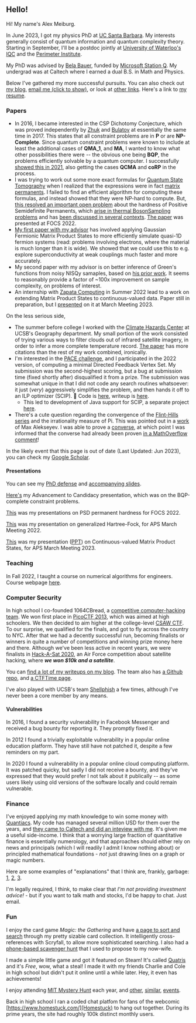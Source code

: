 ## Hello!

Hi! My name's Alex Meiburg.

In June 2023, I got my physics PhD at [UC Santa Barbara](https://www.physics.ucsb.edu/). My interests generally consist of quantum information and quantum complexity theory. Starting in September, I'll be a postdoc jointly at [University of Waterloo's IQC](https://uwaterloo.ca/institute-for-quantum-computing/) and the [Perimeter Institute](https://perimeterinstitute.ca/).

My PhD was advised by [Bela Bauer](https://scholar.google.com/citations?user=38AoAQ8AAAAJ&hl=en), funded by [Microsoft Station Q](https://www.microsoft.com/en-us/research/people/belabaue/). My undergrad was at Caltech where I earned a dual B.S. in Math and Physics.

Below I've gathered my more successful pursuits. You can also check out [my blog](http://blog.ohaithe.re), <a href='javascript:;' id='email_button' onclick='document.getElementById("email_button").outerHTML=atob("ZW1haWwgbWU6IGFsZXhAb2hhaXRoZS5yZSwgb3IgYW1laWJ1cmdAdWNzYi5lZHU=");'>email me (click to show)</a>, or look at [other links](/links.html).  Here's a link to [my resume](resume.pdf).

### Papers

 * In 2016, I became interested in the CSP Dichotomy Conjecture, which was  proved independently by [Zhuk](https://arxiv.org/abs/1704.01914) and [Bulatov](https://arxiv.org/abs/1703.03021) at essentially the same time in 2017. This states that all constraint problems are in **P**  or are **NP-Complete**. Since quantum constraint problems were known to include at least the additional cases of **QMA_1**, and **MA**, I wanted to know what other possibilities there were -- the obvious one being **BQP**, the problems efficiently solvable by a quantum computer. I successfully [showed this in 2021](https://arxiv.org/abs/2101.08381), also getting the cases **QCMA** and **coRP** in the process.
 * I was trying to work out some more exact formulas for [Quantum State Tomography](https://en.wikipedia.org/wiki/Quantum_tomography) when I realized that the expressions were in fact [matrix permanents](https://en.wikipedia.org/wiki/Permanent_(mathematics)). I failed to find an efficient algorithm for computing these formulas, and instead showed that they were NP-hard to compute. But, [this resolved an important open problem](https://arxiv.org/abs/2111.03142) about the hardness of Positive Semidefinite Permanents, which [arise in thermal BosonSampling problems](https://strawberryfields.ai/photonics/demos/run_boson_sampling.html) and has [been discussed in several contexts](http://ieee-focs.org/FOCS-2017-Papers/3464a914.pdf). [The paper](https://ieeexplore.ieee.org/iel7/9996589/9996592/09996919.pdf) was presented at FOCS 2022.
 * [My first paper with my advisor](https://journals.aps.org/prresearch/abstract/10.1103/PhysRevResearch.4.023128) has involved applying Gaussian Fermionic Matrix Product States to more efficiently simulate quasi-1D fermion systems (read: problems involving electrons, where the material is much longer than it is wide). We showed that we could use this to e.g. explore superconductivity at weak couplings much faster and more accurately.
 * My second paper with my advisor is on better inference of Green's functions from noisy NISQy samaples, based on [his prior work](https://journals.aps.org/prx/abstract/10.1103/PhysRevX.6.031045). It seems to reasonably provide a factor of ~100x improvement on sample complexity, on problems of interest.
 * An internship with [Zapata Computing](https://www.zapatacomputing.com/) in Summer 2022 lead to a work on extending Matrix Product States to continuous-valued data. Paper still in preparation, but I [presented](./papers_presentations/Meiburg-ContinuousMPS-APS_March23.pptx) on it at March Meeting 2023.

On the less serious side,
 * The summer before college I worked with the [Climate Hazards Center](https://chc.ucsb.edu/) at UCSB's Geography department. My small portion of the work consisted of trying various ways to filter clouds out of infrared satellite imagery, in order to infer a more complete temperature record. [The paper](https://journals.ametsoc.org/view/journals/clim/32/17/jcli-d-18-0698.1.xml) has more citations than the rest of my work combined, ironically.
 * I'm interested in the [PACE challenge](https://pacechallenge.org/), and I participated in the 2022 version, of computing a minimal Directed Feedback Vertex Set. My submission was the second-highest scoring, but a bug at submission time (fixed shortly after) disqualified it from a prize. The submission was somewhat unique in that I did not code any search routines whatsoever: it just (_very_) aggressively simplifies the problem, and then hands it off to an ILP optimizer (SCIP). 🥲 Code is [here](https://github.com/Timeroot/DVFS_PACE2022), writeup is [here](https://arxiv.org/abs/2208.01119).
   * This led to development of Java support for SCIP, a separate project [here](https://github.com/Timeroot/JNA_SCIP).
 * There's a cute question regarding the convergence of the [Flint-Hills series](https://mathworld.wolfram.com/FlintHillsSeries.html) and the irrationality measure of Pi. This was pointed out in a [work](https://arxiv.org/abs/1104.5100) of Max Alekseyev. I was able to prove a [converse](https://arxiv.org/abs/2208.13356), at which point I was informed that the converse had already been proven [in a MathOverflow comment](https://mathoverflow.net/a/24712/97603)!

In the likely event that this page is out of date (Last Updated: Jun 2023), you can check my [Google Scholar](https://scholar.google.com/citations?user=ef4Pv9YAAAAJ&hl=en).

#### Presentations

You can see my [PhD defense](./papers_presentations/phd_defense_presentation.mp4) and [accompanying slides](./papers_presentations/Thesis_Defense.pdf).

[Here's](./papers_presentations/Advancement%20to%20Candidacy%20Presentation.pdf) my Advancement to Candidacy presentation, which was on the BQP-complete constraint problems.

[This](./papers_presentations/Permanents__FOCS22_presentation.pdf) was my presentations on PSD permanent hardness for FOCS 2022.

[This](./papers_presentations/APS%20March%202022_%20GFMPS%20gHF.pdf) was my presentation on generalized Hartree-Fock, for APS March Meeting 2022.

[This](./papers_presentations/Meiburg-ContinuousMPS-APS_March23.pdf) was my presentation ([PPT](./papers_presentations/Meiburg-ContinuousMPS-APS_March23.pptx)) on Continuous-valued Matrix Product States, for APS March Meeting 2023. 

### Teaching
In Fall 2022, I taught a course on numerical algorithms for engineers. Course webpage [here](./ME140A/ME140A.md).

### Computer Security

In high school I co-founded 1064CBread, a [competitive computer-hacking team](https://www.hackthebox.com/blog/what-is-ctf). We won first place in [PicoCTF 2013](https://picoctf.org/about), which was aimed at high schoolers. We then decided to aim higher at the college-level [CSAW CTF](https://www.csaw.io/ctf). To our surprise, we qualified for the finals, and got to fly across the country to NYC. After that we had a decently successful run, becoming finalists or winners in quite a number of competitions and winning prize money here and there. Although we've been less active in recent years, we were finalists in [Hack-A-Sat 2020](https://www.hackasat.com/hackasat1), an Air Force competition about satellite hacking, where _**we won $10k and a satellite**_.

You can [find a lot of my writeups on my blog](https://blog.ohaithe.re/search/ctf). The team also has [a Github repo](https://github.com/1064CBread), and [a CTFTime page](https://ctftime.org/team/5320).

I've also played with UCSB's team [Shellphish](https://shellphish.net/index.html) a few times, although I've never been a core member by any means.

#### Vulnerabilities

In 2016, I found a security vulnerability in Facebook Messenger and received a bug bounty for reporting it. They promptly fixed it.

In 2012 I found a trivially exploitable vulnerability in a popular online education platform. They have still have not patched it, despite a few reminders on my part.

In 2020 I found a vulnerability in a popular online cloud computing platform. It was patched quicky, but sadly I did not receive a bounty, and they've expressed that they would prefer I not talk about it publically -- as some users likely using old versions of the software locally and could remain vulnerable.

### Finance

I've enjoyed applying my math knowledge to win some money with [Quantiacs](https://quantiacs.com/). My code has managed several million USD for them over the years, and [they came to Caltech and did an inteview with me](https://quantiacs.com/community/topic/19/interview-with-alex-trust-the-numbers). It's given me a useful side-income. I think that a worrying large fraction of quantitative finance is essentially numerology, and that approaches should either rely on news and principals (which I will readily I admit I know nothing about) or principled mathematical foundations - _not_ just drawing lines on a graph or magic numbers.

Here are some examples of "explanations" that I think are, frankly, garbage: [1](https://www.fxstreet.com/education/lessons-from-the-pros-forex-201106280000), [2](https://www.tradingview.com/chart/TVIX/wAzZ5VBq-TVIX-Futures-Pivotal-Point/), [3](https://www.kotaksecurities.com/blog/intelligence/technical-funda/heres-how-to-use-golden-ratio-and-fibonacci-sequence-in-trading.html).

I'm legally required, I think, to make clear that _I'm not providing investment advice!_ - but if you want to talk math and stocks, I'd be happy to chat. Just email.

### Fun

I enjoy the card game _Magic: the Gathering_ and have [a page to sort and search](./mtg_search.html) through my pretty sizable card collection. It intelligently cross-references with Scryfall, to allow more sophisticated searching. I also had a [phone-based scavenger hunt](/.hunt.html) that I used to propose to my now-wife.

I made a simple little game and got it featured on Steam! It's called [Quatris](https://store.steampowered.com/app/888140/Quatris/) and it's _Free_, wow, what a steal! I made it with my friends Charlie and Cole in high school but didn't put it online until a while later. Hey, it even has achievements!

I enjoy attending [MIT Mystery Hunt](https://www.mit.edu/~puzzle/) each year, and [other](http://2018.caltechpuzzlehunt.org/), [similar](https://2020.galacticpuzzlehunt.com/), [events](https://2021.teammatehunt.com/).

Back in high school I ran a coded chat platfom for fans of the webcomic [https://www.homestuck.com/](Homestuck) to hang out together. During its prime years, the site had roughly 100k distinct monthly users.

